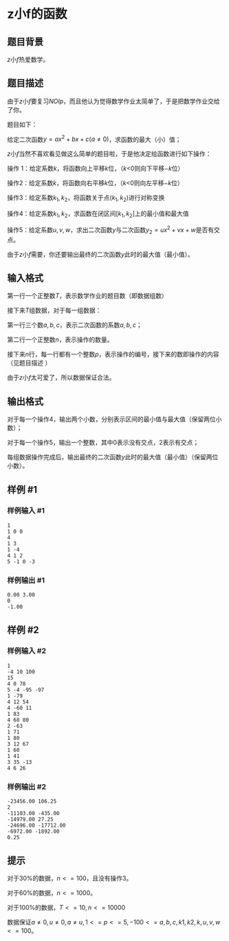 # z小f的函数

## 题目背景

$z$小$f$热爱数学。

## 题目描述

由于$z$小$f$要复习$NOIp$，而且他认为觉得数学作业太简单了，于是把数学作业交给了你。

题目如下：

给定二次函数$y=ax^{2}+bx+c (a \neq 0)$，求函数的最大（小）值；

$z$小$f$当然不喜欢看见做这么简单的题目啦，于是他决定给函数进行如下操作：

操作 $1$：给定系数$k$，将函数向上平移$k$位，（$k$<$0$则向下平移$-k$位）

操作$2$：给定系数$k$，将函数向右平移$k$位，（$k$<$0$则向左平移$-k$位）

操作$3$：给定系数$k_1,k_2$，将函数关于点$(k_1,k_2)$进行对称变换

操作$4$：给定系数$k_1,k_2$，求函数在闭区间$[k_1,k_2]$上的最小值和最大值

操作$5$：给定系数$u,v,w$，求出二次函数$y$与二次函数$y_2=ux^{2}+vx+w$是否有交点。

由于$z$小$f$需要，你还要输出最终的二次函数$y$此时的最大值（最小值）。


## 输入格式

第一行一个正整数$T$，表示数学作业的题目数（即数据组数）

接下来$T$组数据，对于每一组数据：

第一行三个数$a,b,c$，表示二次函数的系数$a,b,c$；

第二行一个正整数$n$，表示操作的数量。

接下来$n$行，每一行都有一个整数$p$，表示操作的编号，接下来的数即操作的内容（见题目描述 ）

由于$z$小$f$太可爱了，所以数据保证合法。


## 输出格式

对于每一个操作$4$，输出两个小数，分别表示区间的最小值与最大值（保留两位小数）；

对于每一个操作$5$，输出一个整数，其中0表示没有交点，2表示有交点；

每组数据操作完成后，输出最终的二次函数$y$此时的最大值（最小值）（保留两位小数）。


## 样例 #1

### 样例输入 #1
```
1
1 0 0
4
1 3
1 -4
4 1 2
5 -1 0 -3
```

### 样例输出 #1

```
0.00 3.00
0
-1.00
```

## 样例 #2

### 样例输入 #2
```
1
-4 10 100
15
4 0 78
5 -4 -95 -97
1 -79
4 12 54
4 -60 11
1 83
4 68 80
2 -63
1 71
1 80
3 12 67
1 60
1 41
3 35 -13
4 6 26
```

### 样例输出 #2

```
-23456.00 106.25
2
-11103.00 -435.00
-14979.00 27.25
-24696.00 -17712.00
-6972.00 -1892.00
0.25
```

## 提示

对于30%的数据，$n<=100$，且没有操作$3$。

对于60%的数据，$n<=1000$。

对于100%的数据，$T<=10,n<=10000$

数据保证$a \neq 0,u \neq 0,a \neq u,1<=p<=5,-100<=a,b,c,k1,k2,k,u,v,w<=100$。
